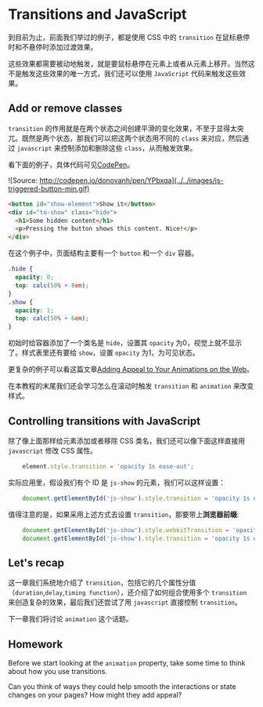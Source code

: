 # Transitions and JavaScript

到目前为止，前面我们举过的例子，都是使用 CSS 中的 `transition` 在鼠标悬停时和不悬停时添加过渡效果。

这些效果都需要被动地触发，就是要鼠标悬停在元素上或者从元素上移开。当然这不是触发这些效果的唯一方式，我们还可以使用 `JavaScript` 代码来触发这些效果。

## Add or remove classes

`transition` 的作用就是在两个状态之间创建平滑的变化效果，不至于显得太突兀。既然是两个状态，那我们可以把这两个状态用不同的 `class` 来对应，然后通过 `javascript` 来控制添加和删除这些 `class`，从而触发效果。

看下面的例子，具体代码可见[CodePen](http://codepen.io/donovanh/pen/YPbxqa)。

![Source: http://codepen.io/donovanh/pen/YPbxqa](../../images/js-triggered-button-min.gif)

```html
<button id="show-element">Show it</button>
<div id="to-show" class="hide">
  <h1>Some hidden content</h1>
  <p>Pressing the button shows this content. Nice!</p>
</div>
```

在这个例子中，页面结构主要有一个 `button` 和一个 `div` 容器。

```css
.hide {
  opacity: 0;
  top: calc(50% + 8em);
}
.show {
  opacity: 1;
  top: calc(50% + 6em);
}
```

初始时给容器添加了一个类名是 `hide`，设置其 `opacity` 为0，视觉上就不显示了。样式表里还有要给 `show`，设置 `opacity` 为1，为可见状态。

更复杂的例子可以看这篇文章[Adding Appeal to Your Animations on the Web](http://webdesign.tutsplus.com/tutorials/adding-appeal-to-your-animations-on-the-web--cms-23649)。

在本教程的末尾我们还会学习怎么在滚动时触发 `transition` 和 `animation` 来改变样式。

## Controlling transitions with JavaScript

除了像上面那样给元素添加或者移除 CSS 类名，我们还可以像下面这样直接用 `javascript` 修改 CSS 属性。

```javascript
    element.style.transition = 'opacity 1s ease-out';
```

实际应用里，假设我们有个 ID 是 `js-show` 的元素，我们可以这样设置：

```javascript
    document.getElementById('js-show').style.transition = 'opacity 1s ease-out';
```

值得注意的是，如果采用上述方式去设置 `transition`，那要带上**浏览器前缀**:

```javascript
    document.getElementById('js-show').style.webkitTransition = 'opacity 1s ease-out';
    document.getElementById('js-show').style.transition = 'opacity 1s ease-out';
```

## Let's recap

这一章我们系统地介绍了 `transition`，包括它的几个属性分值（`duration`,`delay`,`timing function`），还介绍了如何组合使用多个 `transition` 来创造复杂的效果，最后我们还尝试了用 `javascript` 直接控制 `transition`。

下一章我们将讨论 `animation` 这个话题。

## Homework

Before we start looking at the `animation` property, take some time to think about how you use transitions.

Can you think of ways they could help smooth the interactions or state changes on your pages? How might they add appeal?